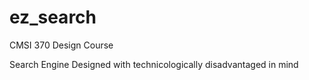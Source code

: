 # ez_search
CMSI 370 Design Course

Search Engine Designed with technicologically disadvantaged in mind
